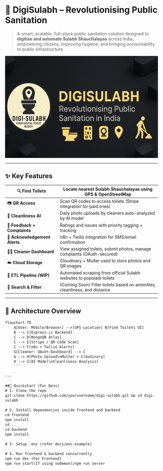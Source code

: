 # 🚽 DigiSulabh – Revolutionising Public Sanitation

> A smart, scalable, full-stack public sanitation solution designed to **digitise and automate Sulabh Shauchalayas** across India, empowering citizens, improving hygiene, and bringing accountability to public infrastructure.

![DigiSulabh Banner](docs/assets/banner.png) <!-- Replace with actual banner -->

---

## ✨ Key Features

| 🔍 **Find Toilets** | Locate nearest Sulabh Shauchalayas using GPS & OpenStreetMap |
|---------------------|---------------------------------------------------------------|
| 📷 **QR Access**     | Scan QR codes to access toilets (Stripe integration for paid ones) |
| 🧼 **Cleanliness AI**| Daily photo uploads by cleaners auto-analyzed by AI model |
| 📣 **Feedback + Complaints** | Ratings and issues with priority tagging + tracking |
| 📲 **Acknowledgement Alerts** | n8n + Twilio integration for SMS/email confirmation |
| 🧑‍🔧 **Cleaner Dashboard** | View assigned toilets, submit photos, manage complaints (OAuth-secured) |
| ☁️ **Cloud Storage** | Cloudinary + Multer used to store photos and QR images |
| 🔄 **ETL Pipeline (WIP)** | Automated scraping from official Sulabh websites to populate toilets |
| 🔎 **Search & Filter** | (Coming Soon) Filter toilets based on amenities, cleanliness, and distance |

---

## 🧠 Architecture Overview

```mermaid
flowchart TD
    A[User: Mobile/Browser] -->|GPS Location| B[Find Toilets UI]
    B --> C[Express.js Backend]
    C --> D[MongoDB Atlas]
    C --> E[Stripe / QR Code Scan]
    C --> F[n8n + Twilio Alerts]
    G[Cleaner: OAuth Dashboard] --> C
    G --> H[Photo Upload\nMulter + Cloudinary]
    H --> I[AI Model\nCleanliness Analysis]
    ```

---

##🚀 Quickstart (For Devs)
# 1. Clone the repo
git clone https://github.com/yourusername/digi-sulabh.git && cd digi-sulabh

# 2. Install dependencies inside frontend and backend
cd frontend
npm install
cd ..
cd backend
npm install

# 3. Setup .env (refer docs/env.example)

# 4. Run frontend & backend concurrently
npm run dev (For Frontend)
npm run start(If using nodemon)/npm run server